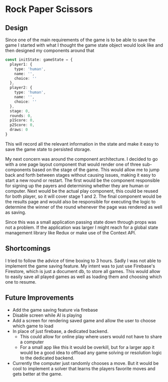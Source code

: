 # Rock Paper Scissors

## Design

Since one of the main requirements of the game is to be able to save the game I started with what I thought the game
state object would look like and then designed my components around that

```typescript
const initState: gameState = {
  player1: {
    type: 'human',
    name: '',
    choice: ''
  },
  player2: {
    type: 'human',
    name: '',
    choice: ''
  },
  stage: 0,
  rounds: 0,
  p1Score: 0,
  p2Score: 0,
  draws: 0
}
```

This will record all the relevant information in the state and make it easy to save the game state to persisted storage.

My next concern was around the component architecture. I decided to go with a one page layout component that would render
one of three sub-components based on the stage of the game. This would allow me to jump back and forth between stages
without causing issues, making it easy to start a new round or restart. The first would be the component responsible for signing up the
payers and determining whether they are human or computer. Next would be the actual play component, this could be reused
for both player, so it will cover stage 1 and 2. The final component would be
the results page and would also be responsible for executing the logic to determine the winner of the round whenever the
page was rendered as well as saving.

Since this was a small application passing state down through props was not a problem. If the application was larger I
might reach for a global state management library like Redux or make use of the Context API.

## Shortcomings 

I tried to follow the advice of time boxing to 3 hours. Sadly I was not able to implement the game saving feature. My 
intent was to just use Firebase's Firestore, which is just a document db, to store all games. This would allow to easily
save all played games as well as loading them and choosing which one to resume.

## Future Improvements
* Add the game saving feature via firebase
* Disable screen while AI is playing
* Add a screen for rendering saved game and allow the user to choose which game to load
* In place of just firebase, a dedicated backend.
  * This could allow for online play where users would not have to share a computer
  * For a small app like this it would be overkill, but for a larger app it would be a good idea to offload any game solving or resolution logic to the dedicated backend.
* Currently the computer just randomly chooses a move. But it would be cool to implement a solver that learns the players favorite moves and gets better at the game.

